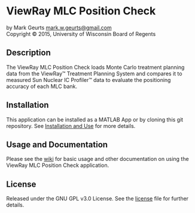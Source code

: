 ViewRay MLC Position Check
===========

by Mark Geurts <mark.w.geurts@gmail.com>
<br>Copyright &copy; 2015, University of Wisconsin Board of Regents

## Description

The ViewRay MLC Position Check loads Monte Carlo treatment planning data from the ViewRay™ Treatment Planning System and compares it to measured Sun Nuclear IC Profiler™ data to evaluate the positioning accuracy of each MLC bank.

## Installation

This application can be installed as a MATLAB App or by cloning this git repository.  See [Installation and Use](../../wiki/Installation-and-Use) for more details.

## Usage and Documentation

Please see the [wiki](../../wiki) for basic usage and other documentation on using the ViewRay MLC Position Check application.

## License

Released under the GNU GPL v3.0 License.  See the [license](license) file for further details.